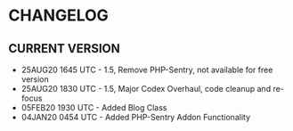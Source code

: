 # CHANGELOG

## CURRENT VERSION
- 25AUG20 1645 UTC - 1.5, Remove PHP-Sentry, not available for free version
- 25AUG20 1830 UTC - 1.5, Major Codex Overhaul, code cleanup and re-focus
- 05FEB20 1930 UTC - Added Blog Class
- 04JAN20 0454 UTC - Added PHP-Sentry Addon Functionality